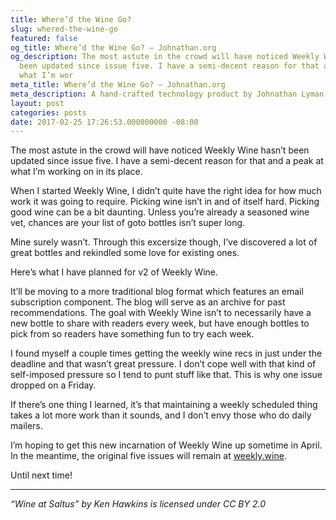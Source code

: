 ```yaml
---
title: Where’d the Wine Go?
slug: whered-the-wine-go
featured: false
og_title: Where’d the Wine Go? – Johnathan.org
og_description: The most astute in the crowd will have noticed Weekly Wine hasn’t
  been updated since issue five. I have a semi-decent reason for that and a peak at
  what I’m wor
meta_title: Where’d the Wine Go? – Johnathan.org
meta_description: A hand-crafted technology product by Johnathan Lyman
layout: post
categories: posts
date: 2017-02-25 17:26:53.000000000 -08:00
---
```


The most astute in the crowd will have noticed Weekly Wine hasn’t been updated since issue five. I have a semi-decent reason for that and a peak at what I’m working on in its place.

When I started Weekly Wine, I didn’t quite have the right idea for how much work it was going to require. Picking wine isn’t in and of itself hard. Picking good wine can be a bit daunting. Unless you’re already a seasoned wine vet, chances are your list of goto bottles isn’t super long.

Mine surely wasn’t. Through this excersize though, I’ve discovered a lot of great bottles and rekindled some love for existing ones.

Here’s what I have planned for v2 of Weekly Wine.

It’ll be moving to a more traditional blog format which features an email subscription component. The blog will serve as an archive for past recommendations. The goal with Weekly Wine isn’t to necessarily have a new bottle to share with readers every week, but have enough bottles to pick from so readers have something fun to try each week.

I found myself a couple times getting the weekly wine recs in just under the deadline and that wasn’t great pressure. I don’t cope well with that kind of self-imposed pressure so I tend to punt stuff like that. This is why one issue dropped on a Friday.

If there’s one thing I learned, it’s that maintaining a weekly scheduled thing takes a lot more work than it sounds, and I don’t envy those who do daily mailers.

I’m hoping to get this new incarnation of Weekly Wine up sometime in April. In the meantime, the original five issues will remain at [weekly.wine](http://weekly.wine).

Until next time!

* * *

_“Wine at Saltus” by Ken Hawkins is licensed under CC BY 2.0_

